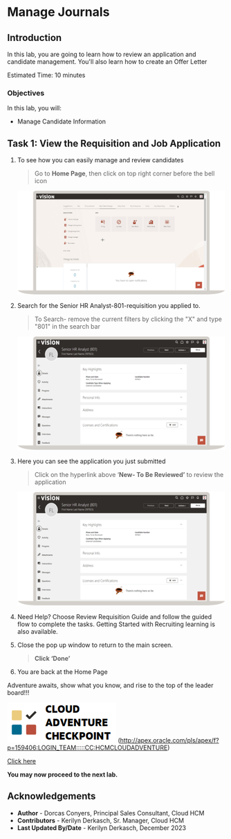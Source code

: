 # Manage Journals

## Introduction

In this lab, you are going to learn how to review an application and candidate management. You'll also learn how to create an Offer Letter

Estimated Time: 10 minutes


### Objectives

In this lab, you will:
* Manage Candidate Information


## Task 1: View the Requisition and Job Application


1. To see how you can easily manage and review candidates

    > Go to **Home Page**, then click on top right corner before the bell icon

    ![Home Page](images/Candidate-My-Client-Groups.png)

2. Search for the Senior HR Analyst-801-requisition you applied to.

    > To Search- remove the current filters by clicking the "X" and type "801" in the search bar

    ![watchlist items](images/Candidate-Applicant-Count.png)

3. Here you can see the application you just submitted

    > Click on the hyperlink above ‘**New- To Be Reviewed’** to review the application

    ![journal view](images/Candidate-Title-Highlighted.png)  

4. Need Help? Choose Review Requisition Guide and follow the guided flow to complete the tasks. Getting Started with Recruiting learning is also available.
   

5. Close the pop up window to return to the main screen.

    > **Click ‘Done’**

6. You are back at the Home Page
 

Adventure awaits, show what you know, and rise to the top of the leader board!!!

![Cloud Adventure](images/cloud-adventure-checkpoint-image.png)
(http://apex.oracle.com/pls/apex/f?p=159406:LOGIN_TEAM:::::CC:HCMCLOUDADVENTURE) 
    
[Click here](http://apex.oracle.com/pls/apex/f?p=159406:LOGIN_TEAM:::::CC:HCMCLOUDADVENTURE) 

**You may now proceed to the next lab.**

## Acknowledgements
* **Author** - Dorcas Conyers, Principal Sales Consultant, Cloud HCM
* **Contributors** -  Kerilyn Derkasch, Sr. Manager, Cloud HCM
* **Last Updated By/Date** - Kerilyn Derkasch, December 2023
